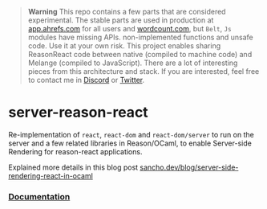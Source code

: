 > **Warning**
> This repo contains a few parts that are considered experimental. The stable parts are used in production at [app.ahrefs.com](https://app.ahrefs.com) for all users and [wordcount.com](https://wordcount.com), but `Belt`, `Js` modules have missing APIs. non-implemented functions and unsafe code. Use it at your own risk.
> This project enables sharing ReasonReact code between native (compiled to machine code) and Melange (compiled to JavaScript). There are a lot of interesting pieces from this architecture and stack. If you are interested, feel free to contact me in [Discord](https://discord.com/users/122441959414431745) or [Twitter](https://www.twitter.com/davesnx).

# server-reason-react

Re-implementation of `react`, `react-dom` and `react-dom/server` to run on the server and a few related libraries in Reason/OCaml, to enable Server-side Rendering for reason-react applications.

Explained more details in this blog post [sancho.dev/blog/server-side-rendering-react-in-ocaml](https://sancho.dev/blog/server-side-rendering-react-in-ocaml)

### [Documentation](https://ml-in-barcelona.github.io/server-reason-react/local/server-reason-react/index.html)
